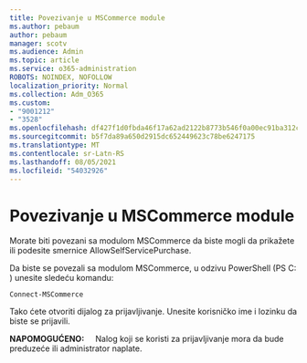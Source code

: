 ```yaml
---
title: Povezivanje u MSCommerce module
ms.author: pebaum
author: pebaum
manager: scotv
ms.audience: Admin
ms.topic: article
ms.service: o365-administration
ROBOTS: NOINDEX, NOFOLLOW
localization_priority: Normal
ms.collection: Adm_O365
ms.custom:
- "9001212"
- "3528"
ms.openlocfilehash: df427f1d0fbda46f17a62ad2122b8773b546f0a00ec91ba312c609e4a670870f
ms.sourcegitcommit: b5f7da89a650d2915dc652449623c78be6247175
ms.translationtype: MT
ms.contentlocale: sr-Latn-RS
ms.lasthandoff: 08/05/2021
ms.locfileid: "54032926"
---
```

# <a name="connect-to-the-mscommerce-module"></a>Povezivanje u MSCommerce module

Morate biti povezani sa modulom MSCommerce da biste mogli da prikažete ili podesite smernice AllowSelfServicePurchase.  

Da biste se povezali sa modulom MSCommerce, u odzivu PowerShell (PS C: \) unesite sledeću komandu:

`Connect-MSCommerce`

Tako ćete otvoriti dijalog za prijavljivanje. Unesite korisničko ime i lozinku da biste se prijavili.

**NAPOMOGUĆENO:** &nbsp; &nbsp; Nalog koji se koristi za prijavljivanje mora da bude preduzeće ili administrator naplate.
